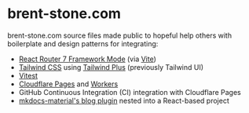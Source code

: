 # brent-stone.com
brent-stone.com source files made public to hopeful help others with boilerplate
and design patterns for integrating:

- [React Router 7 Framework Mode](https://reactrouter.com/start/framework/installation) (via [Vite](https://vite.dev/))
- [Tailwind CSS](https://tailwindcss.com/) using [Tailwind Plus](https://tailwindcss.com/plus) (previously Tailwind UI)
- [Vitest](https://vitest.dev/)
- [Cloudflare Pages](https://pages.cloudflare.com/) and [Workers](https://workers.cloudflare.com/)
- GitHub Continuous Integration (CI) integration with Cloudflare Pages
- [mkdocs-material's blog plugin](https://squidfunk.github.io/mkdocs-material/tutorials/blogs/basic/?h=blog) nested into a React-based project
